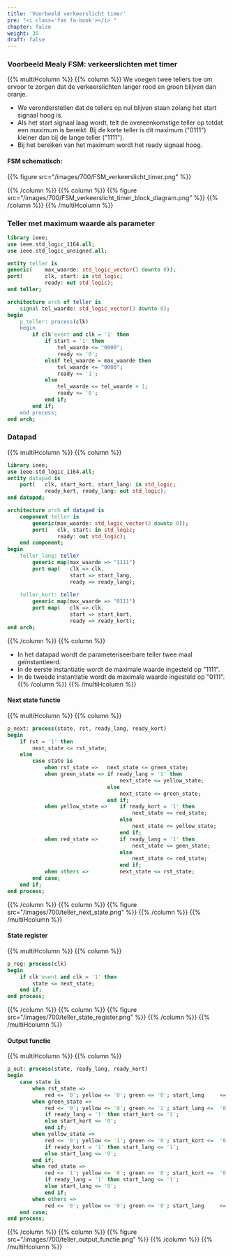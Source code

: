 ```yaml
---
title: 'Voorbeeld verkeerslicht timer'
pre: "<i class='fas fa-book'></i> "
chapter: false
weight: 30
draft: false
---
```


### Voorbeeld Mealy FSM: verkeerslichten met timer

{{% multiHcolumn %}}
{{% column %}}
We voegen twee tellers toe om ervoor te zorgen dat de verkeerslichten langer rood en groen blijven dan oranje.

* We veronderstellen dat de tellers op nul blijven staan zolang het start signaal hoog is. 
* Als het start signaal laag wordt, telt de overeenkomstige teller op totdat een maximum is bereikt. Bij de korte teller is dit maximum ("0111") kleiner dan bij de lange teller ("1111").
* Bij het bereiken van het maximum wordt het ready signaal hoog.


#### FSM schematisch:

{{% figure src="/images/700/FSM_verkeerslicht_timer.png" %}}

{{% /column %}}
{{% column %}}
{{% figure src="/images/700/FSM_verkeerslicht_timer_block_diagram.png" %}}
{{% /column %}}
{{% /multiHcolumn %}}



### Teller met maximum waarde als parameter

```vhdl
library ieee;
use ieee.std_logic_1164.all;
use ieee.std_logic_unsigned.all;

entity teller is
generic(    max_waarde: std_logic_vector(3 downto 0));
port(       clk, start: in std_logic;
            ready: out std_logic);
end teller;

architecture arch of teller is
    signal tel_waarde: std_logic_vector(3 downto 0);
begin
    p_teller: process(clk)
    begin
        if clk'event and clk = '1' then
            if start = '1' then
                tel_waarde <= "0000";
                ready <= '0';
            elsif tel_waarde = max_waarde then
                tel_waarde <= "0000";
                ready <= '1';
            else
                tel_waarde <= tel_waarde + 1;
                ready <= '0';
            end if;
        end if;
    end process;
end arch;
```

### Datapad

{{% multiHcolumn %}}
{{% column %}}
```vhdl
library ieee;
use ieee.std_logic_1164.all;
entity datapad is
    port(   clk, start_kort, start_lang: in std_logic;
            ready_kort, ready_lang: out std_logic);
end datapad;

architecture arch of datapad is
    component teller is
        generic(max_waarde: std_logic_vector(3 downto 0));
        port(   clk, start: in std_logic;
                ready: out std_logic);
    end component;
begin
    teller_lang: teller
        generic map(max_waarde => "1111")
        port map(   clk => clk,
                    start => start_lang,
                    ready => ready_lang);
    
    teller_kort: teller
        generic map(max_waarde => "0111")
        port map(   clk => clk,
                    start => start_kort,
                    ready => ready_kort);
end arch;
```
{{% /column %}}
{{% column %}}
* In het datapad wordt de parameteriseerbare teller twee maal geïnstantieerd. 
* In de eerste instantiatie wordt de maximale waarde ingesteld op "1111". 
* In de tweede instantiatie wordt de maximale waarde ingesteld op "0111".
{{% /column %}}
{{% /multiHcolumn %}}



#### Next state functie

{{% multiHcolumn %}}
{{% column %}}
```vhdl
p_next: process(state, rst, ready_lang, ready_kort)
begin
    if rst = '1' then
        next_state <= rst_state;
    else
        case state is
            when rst_state =>   next_state <= green_state;
            when green_state => if ready_lang = '1' then
                                    next_state <= yellow_state;
                                else
                                    next_state <= green_state;
                                end if;
            when yellow_state =>    if ready_kort = '1' then
                                        next_state <= red_state;
                                    else
                                        next_state <= yellow_state;
                                    end if;
            when red_state =>       if ready_lang = '1' then
                                        next_state <= geen_state;
                                    else
                                        next_state <= red_state;
                                    end if;                                
            when others =>          next_state <= rst_state; 
        end case;
    end if;
end process;
```
{{% /column %}}
{{% column %}}
{{% figure src="/images/700/teller_next_state.png" %}}
{{% /column %}}
{{% /multiHcolumn %}}


#### State register

{{% multiHcolumn %}}
{{% column %}}
```vhdl
p_reg: process(clk)
begin
    if clk'event and clk = '1' then
        state <= next_state;
    end if;
end process;
```
{{% /column %}}
{{% column %}}
{{% figure src="/images/700/teller_state_register.png" %}}
{{% /column %}}
{{% /multiHcolumn %}}


#### Output functie


{{% multiHcolumn %}}
{{% column %}}
```vhdl
p_out: process(state, ready_lang, ready_kort)
begin
    case state is
        when rst_state =>
            red <= '0'; yellow <= '0'; green <= '0'; start_lang     <=  '1'; start_kort <= '0';
        when green_state =>
            red <= '0'; yellow <= '0'; green <= '1'; start_lang <=  '0';
            if ready_lang = '1' then start_kort <= '1';
            else start_kort <= '0';
            end if;
        when yellow_state =>
            red <= '0'; yellow <= '1'; green <= '0'; start_kort <=  '0';
            if ready_kort = '1' then start_lang <= '1';
            else start_lang <= '0';
        end if;
        when red_state =>
            red <= '1'; yellow <= '0'; green <= '0'; start_kort <=  '0';
            if ready_lang = '1' then start_lang <= '1';
            else start_lang <= '0';
            end if;
        when others =>
            red <= '0'; yellow <= '0'; green <= '0'; start_lang     <=  '0'; start_kort <= '0';
    end case;
end process;
```
{{% /column %}}
{{% column %}}
{{% figure src="/images/700/teller_output_functie.png" %}}
{{% /column %}}
{{% /multiHcolumn %}}
